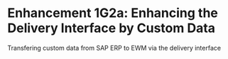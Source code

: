 # Enhancement 1G2a: Enhancing the Delivery Interface by Custom Data
Transfering custom data from SAP ERP to EWM via the delivery interface
